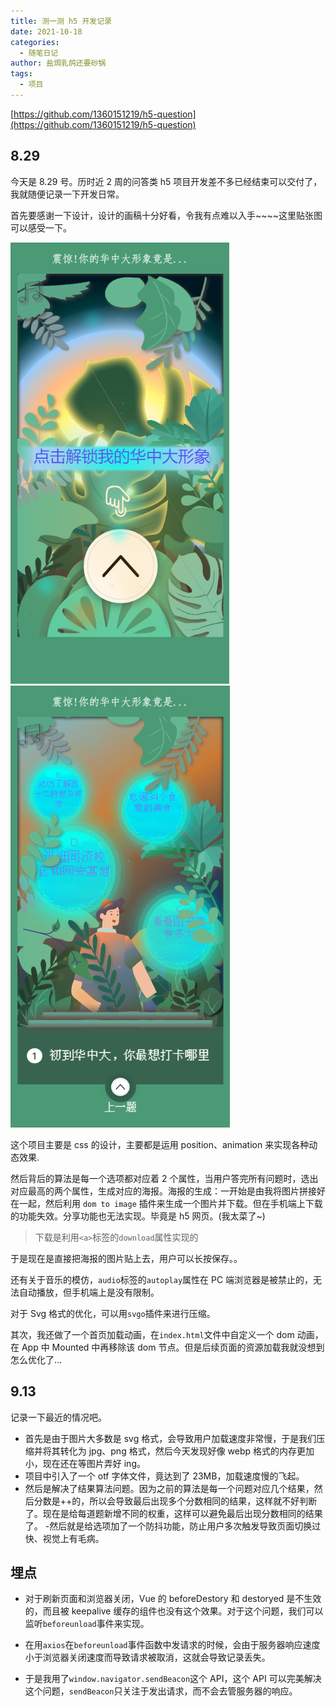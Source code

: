 ```yaml
---
title: 测一测 h5 开发记录
date: 2021-10-18
categories:
  - 随笔日记
author: 盐焗乳鸽还要砂锅
tags:
  - 项目
---
```


[https://github.com/1360151219/h5-question](https://github.com/1360151219/h5-question)

## 8.29

今天是 8.29 号。历时近 2 周的问答类 h5 项目开发差不多已经结束可以交付了，我就随便记录一下开发日常。

首先要感谢一下设计，设计的画稿十分好看，令我有点难以入手~~~~这里贴张图可以感受一下。

![](../imgs/QA-h5/QA1.png)
![](../imgs/QA-h5/QA2.png)

这个项目主要是 css 的设计，主要都是运用 position、animation 来实现各种动态效果.

然后背后的算法是每一个选项都对应着 2 个属性，当用户答完所有问题时，选出对应最高的两个属性，生成对应的海报。海报的生成：一开始是由我将图片拼接好在一起，然后利用 `dom to image` 插件来生成一个图片并下载。但在手机端上下载的功能失效。分享功能也无法实现。毕竟是 h5 网页。(我太菜了~)

> 下载是利用`<a>`标签的`download`属性实现的

于是现在是直接把海报的图片贴上去，用户可以长按保存。。

还有关于音乐的模仿，`audio`标签的`autoplay`属性在 PC 端浏览器是被禁止的，无法自动播放，但手机端上是没有限制。

对于 Svg 格式的优化，可以用`svgo`插件来进行压缩。

其次，我还做了一个首页加载动画，在`index.html`文件中自定义一个 dom 动画，在 App 中 Mounted 中再移除该 dom 节点。但是后续页面的资源加载我就没想到怎么优化了...

## 9.13

记录一下最近的情况吧。

- 首先是由于图片大多数是 svg 格式，会导致用户加载速度非常慢，于是我们压缩并将其转化为 jpg、png 格式，然后今天发现好像 webp 格式的内存更加小，现在还在等图片弄好 ing。
- 项目中引入了一个 otf 字体文件，竟达到了 23MB，加载速度慢的飞起。
- 然后是解决了结果算法问题。因为之前的算法是每一个问题对应几个结果，然后分数是++的，所以会导致最后出现多个分数相同的结果，这样就不好判断了。现在是给每道题新增不同的权重，这样可以避免最后出现分数相同的结果了。 -然后就是给选项加了一个防抖功能，防止用户多次触发导致页面切换过快、视觉上有毛病。

## 埋点

- 对于刷新页面和浏览器关闭，Vue 的 beforeDestory 和 destoryed 是不生效的，而且被 keepalive 缓存的组件也没有这个效果。对于这个问题，我们可以监听`beforeunload`事件来实现。

- 在用`axios`在`beforeunload`事件函数中发请求的时候，会由于服务器响应速度小于浏览器关闭速度而导致请求被取消，这就会导致记录丢失。

- 于是我用了`window.navigator.sendBeacon`这个 API，这个 API 可以完美解决这个问题，`sendBeacon`只关注于发出请求，而不会去管服务器的响应。
